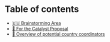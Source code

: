 # Table of contents

* [🇪🇺 Brainstorming Area](README.md)
* [📃 For the Catalyst Proposal](for-the-catalyst-proposal.md)
* [🌠 Overview of potential country coordinators](overview-of-potential-country-coordinators.md)
